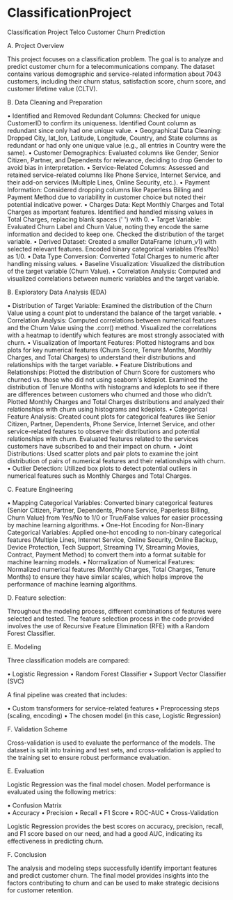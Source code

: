 # ClassificationProject
Classification Project
Telco Customer Churn Prediction

A. Project Overview

This project focuses on a classification problem. The goal is to analyze and predict customer churn for a telecommunications company. The dataset contains various demographic and service-related information about 7043 customers, including their churn status, satisfaction score, churn score, and customer lifetime value (CLTV).

B. Data Cleaning and Preparation

•	Identified and Removed Redundant Columns: Checked for unique CustomerID to confirm its uniqueness. Identified Count column as redundant since only had one unique value.
•	Geographical Data Cleaning: Dropped City, lat_lon, Latitude, Longitude, Country, and State columns as redundant or had only one unique value (e.g., all entries in Country were the same).
•	Customer Demographics: Evaluated columns like Gender, Senior Citizen, Partner, and Dependents for relevance, deciding to drop Gender to avoid bias in interpretation.
•	Service-Related Columns: Assessed and retained service-related columns like Phone Service, Internet Service, and their add-on services (Multiple Lines, Online Security, etc.).
•	Payment Information: Considered dropping columns like Paperless Billing and Payment Method due to variability in customer choice but noted their potential indicative power.
•	Charges Data: Kept Monthly Charges and Total Charges as important features. Identified and handled missing values in Total Charges, replacing blank spaces (' ') with 0.
•	Target Variable: Evaluated Churn Label and Churn Value, noting they encode the same information and decided to keep one. Checked the distribution of the target variable.
•	Derived Dataset: Created a smaller DataFrame (churn_v1) with selected relevant features. Encoded binary categorical variables (Yes/No) as 1/0.
•	Data Type Conversion: Converted Total Charges to numeric after handling missing values.
• Baseline Visualization: Visualized the distribution of the target variable (Churn Value).
•	Correlation Analysis: Computed and visualized correlations between numeric variables and the target variable.

B. Exploratory Data Analysis (EDA) 

•	Distribution of Target Variable: Examined the distribution of the Churn Value using a count plot to understand the balance of the target variable.
•	Correlation Analysis: Computed correlations between numerical features and the Churn Value using the .corr() method. Visualized the correlations with a heatmap to identify which features are most strongly associated with churn.
•	Visualization of Important Features: Plotted histograms and box plots for key numerical features (Churn Score, Tenure Months, Monthly Charges, and Total Charges) to understand their distributions and relationships with the target variable.
•	Feature Distributions and Relationships: Plotted the distribution of Churn Score for customers who churned vs. those who did not using seaborn's kdeplot. Examined the distribution of Tenure Months with histograms and kdeplots to see if there are differences between customers who churned and those who didn't. Plotted Monthly Charges and Total Charges distributions and analyzed their relationships with churn using histograms and kdeplots.
•	Categorical Feature Analysis: Created count plots for categorical features like Senior Citizen, Partner, Dependents, Phone Service, Internet Service, and other service-related features to observe their distributions and potential relationships with churn. Evaluated features related to the services customers have subscribed to and their impact on churn.
•	Joint Distributions: Used scatter plots and pair plots to examine the joint distribution of pairs of numerical features and their relationships with churn.
•	Outlier Detection: Utilized box plots to detect potential outliers in numerical features such as Monthly Charges and Total Charges.

C. Feature Engineering

•	Mapping Categorical Variables: Converted binary categorical features (Senior Citizen, Partner, Dependents, Phone Service, Paperless Billing, Churn Value) from Yes/No to 1/0 or True/False values for easier processing by machine learning algorithms.
•	One-Hot Encoding for Non-Binary Categorical Variables: Applied one-hot encoding to non-binary categorical features (Multiple Lines, Internet Service, Online Security, Online Backup, Device Protection, Tech Support, Streaming TV, Streaming Movies, Contract, Payment Method) to convert them into a format suitable for machine learning models.
•	Normalization of Numerical Features: Normalized numerical features (Monthly Charges, Total Charges, Tenure Months) to ensure they have similar scales, which helps improve the performance of machine learning algorithms.

D. Feature selection:

Throughout the modeling process, different combinations of features were selected and tested. The feature selection process in the code provided involves the use of Recursive Feature Elimination (RFE) with a Random Forest Classifier.

E. Modeling

Three classification models are compared:

•	Logistic Regression
•	Random Forest Classifier
•	Support Vector Classifier (SVC)

A final pipeline was created that includes:

•	Custom transformers for service-related features
•	Preprocessing steps (scaling, encoding)
•	The chosen model (in this case, Logistic Regression)

F. Validation Scheme

Cross-validation is used to evaluate the performance of the models. The dataset is split into training and test sets, and cross-validation is applied to the training set to ensure robust performance evaluation.

E. Evaluation

Logistic Regression was the final model chosen. Model performance is evaluated using the following metrics:

•	Confusion Matrix    
•	Accuracy
•	Precision
•	Recall
•	F1 Score
•	ROC-AUC
•	Cross-Validation

Logistic Regression provides the best scores on accuracy, precision, recall, and F1 score based on our need, and had a good AUC, indicating its effectiveness in predicting churn.

F. Conclusion

The analysis and modeling steps successfully identify important features and predict customer churn. The final model provides insights into the factors contributing to churn and can be used to make strategic decisions for customer retention.
